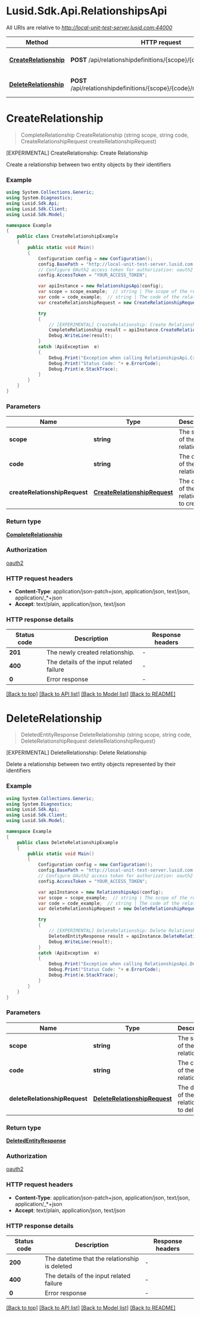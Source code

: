 # Lusid.Sdk.Api.RelationshipsApi

All URIs are relative to *http://local-unit-test-server.lusid.com:44000*

Method | HTTP request | Description
------------- | ------------- | -------------
[**CreateRelationship**](RelationshipsApi.md#createrelationship) | **POST** /api/relationshipdefinitions/{scope}/{code}/relationships | [EXPERIMENTAL] CreateRelationship: Create Relationship
[**DeleteRelationship**](RelationshipsApi.md#deleterelationship) | **POST** /api/relationshipdefinitions/{scope}/{code}/relationships/$delete | [EXPERIMENTAL] DeleteRelationship: Delete Relationship


<a name="createrelationship"></a>
# **CreateRelationship**
> CompleteRelationship CreateRelationship (string scope, string code, CreateRelationshipRequest createRelationshipRequest)

[EXPERIMENTAL] CreateRelationship: Create Relationship

Create a relationship between two entity objects by their identifiers

### Example
```csharp
using System.Collections.Generic;
using System.Diagnostics;
using Lusid.Sdk.Api;
using Lusid.Sdk.Client;
using Lusid.Sdk.Model;

namespace Example
{
    public class CreateRelationshipExample
    {
        public static void Main()
        {
            Configuration config = new Configuration();
            config.BasePath = "http://local-unit-test-server.lusid.com:44000";
            // Configure OAuth2 access token for authorization: oauth2
            config.AccessToken = "YOUR_ACCESS_TOKEN";

            var apiInstance = new RelationshipsApi(config);
            var scope = scope_example;  // string | The scope of the relationship
            var code = code_example;  // string | The code of the relationship
            var createRelationshipRequest = new CreateRelationshipRequest(); // CreateRelationshipRequest | The details of the relationship to create.

            try
            {
                // [EXPERIMENTAL] CreateRelationship: Create Relationship
                CompleteRelationship result = apiInstance.CreateRelationship(scope, code, createRelationshipRequest);
                Debug.WriteLine(result);
            }
            catch (ApiException  e)
            {
                Debug.Print("Exception when calling RelationshipsApi.CreateRelationship: " + e.Message );
                Debug.Print("Status Code: "+ e.ErrorCode);
                Debug.Print(e.StackTrace);
            }
        }
    }
}
```

### Parameters

Name | Type | Description  | Notes
------------- | ------------- | ------------- | -------------
 **scope** | **string**| The scope of the relationship | 
 **code** | **string**| The code of the relationship | 
 **createRelationshipRequest** | [**CreateRelationshipRequest**](CreateRelationshipRequest.md)| The details of the relationship to create. | 

### Return type

[**CompleteRelationship**](CompleteRelationship.md)

### Authorization

[oauth2](../README.md#oauth2)

### HTTP request headers

 - **Content-Type**: application/json-patch+json, application/json, text/json, application/_*+json
 - **Accept**: text/plain, application/json, text/json


### HTTP response details
| Status code | Description | Response headers |
|-------------|-------------|------------------|
| **201** | The newly created relationship. |  -  |
| **400** | The details of the input related failure |  -  |
| **0** | Error response |  -  |

[[Back to top]](#) [[Back to API list]](../README.md#documentation-for-api-endpoints) [[Back to Model list]](../README.md#documentation-for-models) [[Back to README]](../README.md)

<a name="deleterelationship"></a>
# **DeleteRelationship**
> DeletedEntityResponse DeleteRelationship (string scope, string code, DeleteRelationshipRequest deleteRelationshipRequest)

[EXPERIMENTAL] DeleteRelationship: Delete Relationship

Delete a relationship between two entity objects represented by their identifiers

### Example
```csharp
using System.Collections.Generic;
using System.Diagnostics;
using Lusid.Sdk.Api;
using Lusid.Sdk.Client;
using Lusid.Sdk.Model;

namespace Example
{
    public class DeleteRelationshipExample
    {
        public static void Main()
        {
            Configuration config = new Configuration();
            config.BasePath = "http://local-unit-test-server.lusid.com:44000";
            // Configure OAuth2 access token for authorization: oauth2
            config.AccessToken = "YOUR_ACCESS_TOKEN";

            var apiInstance = new RelationshipsApi(config);
            var scope = scope_example;  // string | The scope of the relationship
            var code = code_example;  // string | The code of the relationship
            var deleteRelationshipRequest = new DeleteRelationshipRequest(); // DeleteRelationshipRequest | The details of the relationship to delete.

            try
            {
                // [EXPERIMENTAL] DeleteRelationship: Delete Relationship
                DeletedEntityResponse result = apiInstance.DeleteRelationship(scope, code, deleteRelationshipRequest);
                Debug.WriteLine(result);
            }
            catch (ApiException  e)
            {
                Debug.Print("Exception when calling RelationshipsApi.DeleteRelationship: " + e.Message );
                Debug.Print("Status Code: "+ e.ErrorCode);
                Debug.Print(e.StackTrace);
            }
        }
    }
}
```

### Parameters

Name | Type | Description  | Notes
------------- | ------------- | ------------- | -------------
 **scope** | **string**| The scope of the relationship | 
 **code** | **string**| The code of the relationship | 
 **deleteRelationshipRequest** | [**DeleteRelationshipRequest**](DeleteRelationshipRequest.md)| The details of the relationship to delete. | 

### Return type

[**DeletedEntityResponse**](DeletedEntityResponse.md)

### Authorization

[oauth2](../README.md#oauth2)

### HTTP request headers

 - **Content-Type**: application/json-patch+json, application/json, text/json, application/_*+json
 - **Accept**: text/plain, application/json, text/json


### HTTP response details
| Status code | Description | Response headers |
|-------------|-------------|------------------|
| **200** | The datetime that the relationship is deleted |  -  |
| **400** | The details of the input related failure |  -  |
| **0** | Error response |  -  |

[[Back to top]](#) [[Back to API list]](../README.md#documentation-for-api-endpoints) [[Back to Model list]](../README.md#documentation-for-models) [[Back to README]](../README.md)


